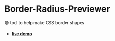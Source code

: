 # Border-Radius-Previewer

🟢 tool to help make CSS border shapes

- **[live demo](https://mohamed-ayman01.github.io/Border-Radius-Previewer/)**
